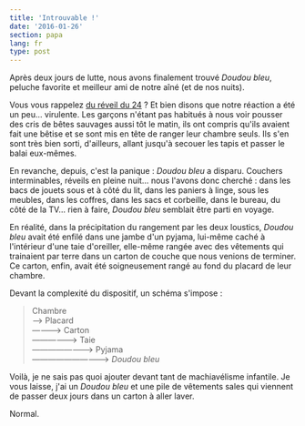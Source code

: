 ```yaml
---
title: 'Introuvable !'
date: '2016-01-26'
section: papa
lang: fr
type: post
---
```


Après deux jours de lutte, nous avons finalement trouvé _Doudou bleu_, peluche favorite et meilleur ami de notre aîné (et de nos nuits).

<!-- more -->

Vous vous rappelez [du réveil du 24](/2016/01/au-reveil/) ? Et bien disons que notre réaction a été un peu… virulente. Les garçons n'étant pas habitués à nous voir pousser des cris de bêtes sauvages aussi tôt le matin, ils ont compris qu'ils avaient fait une bêtise et se sont mis en tête de ranger leur chambre seuls. Ils s'en sont très bien sorti, d'ailleurs, allant jusqu'à secouer les tapis et passer le balai eux-mêmes.

En revanche, depuis, c'est la panique : _Doudou bleu_ a disparu. Couchers interminables, réveils en pleine nuit… nous l'avons donc cherché : dans les bacs de jouets sous et à côté du lit, dans les paniers à linge, sous les meubles, dans les coffres, dans les sacs et corbeille, dans le bureau, du côté de la TV… rien à faire, _Doudou bleu_ semblait être parti en voyage.

En réalité, dans la précipitation du rangement par les deux loustics, _Doudou bleu_ avait été enfilé dans une jambe d'un pyjama, lui-même caché à l'intérieur d'une taie d'oreiller, elle-même rangée avec des vêtements qui trainaient par terre dans un carton de couche que nous venions de terminer. Ce carton, enfin, avait été soigneusement rangé au fond du placard de leur chambre.

Devant la complexité du dispositif, un schéma s'impose :

> Chambre  
> ——> Placard  
> ————> Carton  
> ——————> Taie  
> ————————> Pyjama  
> ——————————> _Doudou bleu_

Voilà, je ne sais pas quoi ajouter devant tant de machiavélisme infantile. Je vous laisse, j'ai un _Doudou bleu_ et une pile de vêtements sales qui viennent de passer deux jours dans un carton à aller laver.

Normal.
